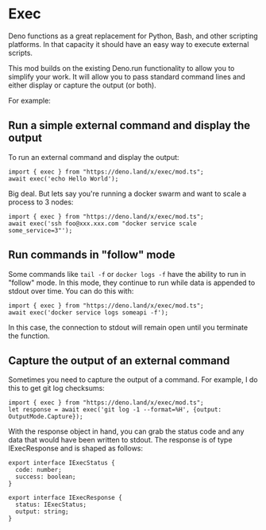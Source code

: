 # Exec
Deno functions as a great replacement for Python, Bash, and other scripting platforms. In that capacity
it should have an easy way to execute external scripts.

This mod builds on the existing Deno.run functionality to allow you to simplify your work.  It will 
allow you to pass standard command lines and either display or capture the output (or both).  

For example:

## Run a simple external command and display the output
To run an external command and display the output:
```
import { exec } from "https://deno.land/x/exec/mod.ts";
await exec('echo Hello World');
```
Big deal.  But lets say you're running a docker swarm and want to scale a process to 3 nodes:
```
import { exec } from "https://deno.land/x/exec/mod.ts";
await exec('ssh foo@xxx.xxx.com "docker service scale some_service=3"');
```

## Run commands in "follow" mode
Some commands like `tail -f` or `docker logs -f` have the ability to run in "follow" mode.  In this mode,
they continue to run while data is appended to stdout over time.  You can do this with:
```
import { exec } from "https://deno.land/x/exec/mod.ts";
await exec('docker service logs someapi -f');
```
In this case, the connection to stdout will remain open until you terminate the function.

## Capture the output of an external command
Sometimes you need to capture the output of a command.  For example, I do this to get git log checksums:
```
import { exec } from "https://deno.land/x/exec/mod.ts";
let response = await exec('git log -1 --format=%H', {output: OutputMode.Capture});
```

With the response object in hand, you can grab the status code and any data that would have been
written to stdout.  The response is of type IExecResponse and is shaped as follows:
```
export interface IExecStatus {
  code: number;
  success: boolean;
}

export interface IExecResponse {
  status: IExecStatus;
  output: string;
}
```
